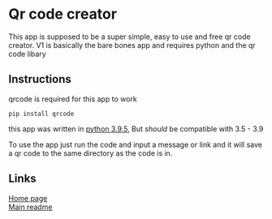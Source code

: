 # Qr code creator
This app is supposed to be a super simple, easy to use and free qr code creator. V1 is basically the bare bones app and requires python and the qr code libary

## Instructions
qrcode is required for this app to work
```
pip install qrcode
```
this app was written in [python 3.9.5](https://www.python.org/downloads/release/python-395/), But *should* be compatible with 3.5 - 3.9

To use the app just run the code and input a message or link and it will save a qr code to the same directory as the code is in.


## Links
[Home page](https://github.com/ath0rus/qr-creator)\
[Main readme](../README.md)
